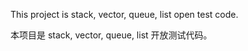 This project is stack, vector, queue, list  open test code.

本项目是 stack, vector, queue, list 开放测试代码。
